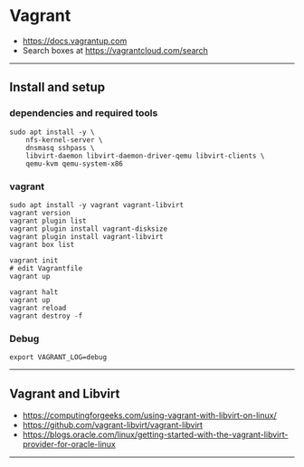 # Vagrant

* https://docs.vagrantup.com
* Search boxes at https://vagrantcloud.com/search

---

## Install and setup

### dependencies and required tools
```
sudo apt install -y \
    nfs-kernel-server \
    dnsmasq sshpass \
    libvirt-daemon libvirt-daemon-driver-qemu libvirt-clients \
    qemu-kvm qemu-system-x86
```

### vagrant
```
sudo apt install -y vagrant vagrant-libvirt
vagrant version
vagrant plugin list
vagrant plugin install vagrant-disksize
vagrant plugin install vagrant-libvirt
vagrant box list

vagrant init
# edit Vagrantfile
vagrant up

vagrant halt
vagrant up
vagrant reload
vagrant destroy -f
```

### Debug
`export VAGRANT_LOG=debug`

---

## Vagrant and Libvirt

* https://computingforgeeks.com/using-vagrant-with-libvirt-on-linux/
* https://github.com/vagrant-libvirt/vagrant-libvirt
* https://blogs.oracle.com/linux/getting-started-with-the-vagrant-libvirt-provider-for-oracle-linux

---

